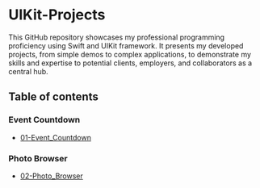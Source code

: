 # UIKit-Projects
This GitHub repository showcases my professional programming proficiency using Swift and UIKit framework. It presents my developed projects, from simple demos to complex applications, to demonstrate my skills and expertise to potential clients, employers, and collaborators as a central hub.


## Table of contents

### Event Countdown

- [01-Event_Countdown](01-Event_Countdown/README.md)

### Photo Browser

- [02-Photo_Browser](02-Photo_Browser/README.md)
